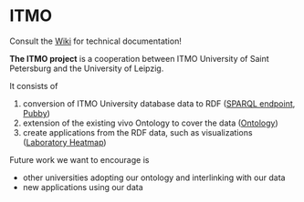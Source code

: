 ITMO
====

Consult the [Wiki](https://github.com/AKSW/itmo/wiki) for technical documentation!

**The ITMO project** is a cooperation between ITMO University of Saint Petersburg and the University of Leipzig.

It consists of

1. conversion of ITMO University database data to RDF ([SPARQL endpoint](http://lod.ifmo.ru/sparql), [Pubby](http://lod.ifmo.ru/page/Laboratory87847))
2. extension of the existing vivo Ontology to cover the data ([Ontology](https://raw.githubusercontent.com/AKSW/itmo/master/ontology/vivoplus.ttl))
3. create applications from the RDF data, such as visualizations ([Laboratory Heatmap](http://lod.ifmo.ru/usecases/heatmap.html))

Future work we want to encourage is
* other universities adopting our ontology and interlinking with our data
* new applications using our data
